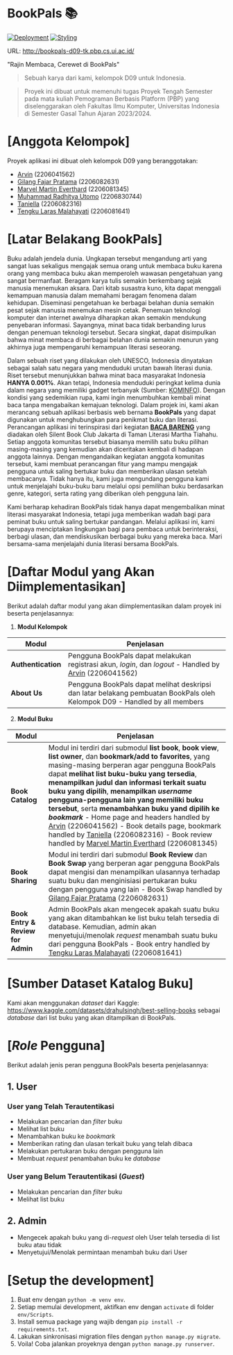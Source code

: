 # BookPals 📚

[![Deployment](https://github.com/D09-PBP2023/proyek-tengah/actions/workflows/pbp-deploy.yml/badge.svg)](https://github.com/D09-PBP2023/proyek-tengah/blob/main/.github/workflows/pbp-deploy.yml)
[![Styling](https://img.shields.io/badge/Styling-CDN_Tailwind-blue)](https://tailwindcss.com/)

URL: http://bookpals-d09-tk.pbp.cs.ui.ac.id/

"Rajin Membaca, Cerewet di BookPals"
> Sebuah karya dari kami, kelompok D09 untuk Indonesia.

> Proyek ini dibuat untuk memenuhi tugas Proyek Tengah Semester pada mata kuliah Pemograman Berbasis Platform (PBP) yang diselenggarakan oleh Fakultas Ilmu Komputer, Universitas Indonesia di Semester Gasal Tahun Ajaran 2023/2024.

# [Anggota Kelompok]
Proyek aplikasi ini dibuat oleh kelompok D09 yang beranggotakan:
- [Arvin](https://github.com/ArvinCS) (2206041562)
- [Gilang Fajar Pratama](https://github.com/gilangp03) (2206082631)
- [Marvel Martin Everthard](https://github.com/marvelm57) (2206081345)
- [Muhammad Radhitya Utomo](https://github.com/MRadhityaUtomo) (2206830744)
- [Taniella](https://github.com/eilalleinat) (2206082316)
- [Tengku Laras Malahayati](https://github.com/rxa15) (2206081641)

# [Latar Belakang BookPals]
Buku adalah jendela dunia. Ungkapan tersebut mengandung arti yang sangat luas sekaligus mengajak semua orang untuk membaca buku karena orang yang membaca buku akan memperoleh wawasan pengetahuan yang sangat bermanfaat. Beragam karya tulis semakin berkembang sejak manusia menemukan aksara. Dari kitab susastra kuno, kita dapat menggali kemampuan manusia dalam memahami beragam fenomena dalam kehidupan. Diseminasi pengetahuan ke berbagai belahan dunia semakin pesat sejak manusia menemukan mesin cetak. Penemuan teknologi komputer dan internet awalnya diharapkan akan semakin mendukung penyebaran informasi. Sayangnya, minat baca tidak berbanding lurus dengan penemuan teknologi tersebut. Secara singkat, dapat disimpulkan bahwa minat membaca di berbagai belahan dunia semakin menurun yang akhirnya juga mempengaruhi kemampuan literasi seseorang. 

Dalam sebuah riset yang dilakukan oleh UNESCO, Indonesia dinyatakan sebagai salah satu negara yang menduduki urutan bawah literasi dunia. Riset tersebut menunjukkan bahwa minat baca masyarakat Indonesia **HANYA 0.001%**. Akan tetapi, Indonesia menduduki peringkat kelima dunia dalam negara yang memiliki gadget terbanyak (Sumber: [KOMINFO](https://www.kominfo.go.id/content/detail/10862/teknologi-masyarakat-indonesia-malas-baca-tapi-cerewet-di-medsos/0/sorotan_media#:~:text=Fakta%20pertama%2C%20UNESCO%20menyebutkan%20Indonesia,1%20orang%20yang%20rajin%20membaca)). Dengan kondisi yang sedemikian rupa, kami ingin menumbuhkan kembali minat baca tanpa mengabaikan kemajuan teknologi. Dalam projek ini, kami akan merancang sebuah aplikasi berbasis web bernama **BookPals** yang dapat digunakan untuk menghubungkan para penikmat buku dan literasi. Perancangan aplikasi ini terinspirasi dari kegiatan [**BACA BARENG**](https://instagram.com/bacabareng.sbc?igshid=MzRlODBiNWFlZA==) yang diadakan oleh Silent Book Club Jakarta di Taman Literasi Martha Tiahahu. Setiap anggota komunitas tersebut biasanya memilih satu buku pilihan masing-masing yang kemudian akan diceritakan kembali di hadapan anggota lainnya. Dengan mengandaikan kegiatan anggota komunitas tersebut, kami membuat perancangan fitur yang mampu mengajak pengguna untuk saling bertukar buku dan memberikan ulasan setelah membacanya. Tidak hanya itu, kami juga mengundang pengguna kami untuk menjelajahi buku-buku baru melalui opsi pemilihan buku berdasarkan genre, kategori, serta rating yang diberikan oleh pengguna lain. 

Kami berharap kehadiran BookPals tidak hanya dapat mengembalikan minat literasi masyarakat Indonesia, tetapi juga memberikan wadah bagi para peminat buku untuk saling bertukar pandangan. Melalui aplikasi ini, kami berupaya menciptakan lingkungan bagi para pembaca untuk berinteraksi, berbagi ulasan, dan mendiskusikan berbagai buku yang mereka baca. Mari bersama-sama menjelajahi dunia literasi bersama BookPals. 
# [Daftar Modul yang Akan Diimplementasikan]
Berikut adalah daftar modul yang akan diimplementasikan dalam proyek ini beserta penjelasannya:
1. **Modul Kelompok**
   
| Modul | Penjelasan |
| -- | -- |
| **Authentication** | Pengguna BookPals dapat melakukan registrasi akun, *login*, dan *logout* - Handled by [Arvin](https://github.com/ArvinCS) (2206041562)|
| **About Us** | Pengguna BookPals dapat melihat deskripsi dan latar belakang pembuatan BookPals oleh Kelompok D09 - Handled by all members|

2. **Modul Buku**
   
| Modul | Penjelasan |
| ------ | -- |
| **Book Catalog** | Modul ini terdiri dari submodul **list book**, **book view**, **list owner**, dan **bookmark/add to favorites**, yang masing-masing berperan agar pengguna BookPals dapat **melihat list buku-buku yang tersedia**, **menampilkan judul dan informasi terkait suatu buku yang dipilih**, **menampilkan *username* pengguna-pengguna lain yang memiliki buku tersebut**, serta **menambahkan buku yand dipilih ke *bookmark*** - Home page and headers handled by [Arvin](https://github.com/ArvinCS) (2206041562) - Book details page, bookmark handled by [Taniella](https://github.com/eilalleinat) (2206082316) - Book review handled by [Marvel Martin Everthard](https://github.com/marvelm57) (2206081345)|
| **Book Sharing** | Modul ini terdiri dari submodul **Book Review** dan **Book Swap** yang berperan agar pengguna BookPals dapat mengisi dan menampilkan ulasannya terhadap suatu buku dan menginisiasi pertukaran buku dengan pengguna yang lain - Book Swap handled by [Gilang Fajar Pratama](https://github.com/gilangp03) (2206082631)|
| **Book Entry & Review for Admin** | Admin BookPals akan mengecek apakah suatu buku yang akan ditambahkan ke list buku telah tersedia di database. Kemudian, admin akan menyetujui/menolak *request* menambah suatu buku dari pengguna BookPals - Book entry handled by [Tengku Laras Malahayati](https://github.com/rxa15) (2206081641)| 
# [Sumber Dataset Katalog Buku]
Kami akan menggunakan *dataset* dari Kaggle: https://www.kaggle.com/datasets/drahulsingh/best-selling-books sebagai *database* dari list buku yang akan ditampilkan di BookPals.
# [*Role* Pengguna]
Berikut adalah jenis peran pengguna BookPals beserta penjelasannya:
## 1. User
### User yang Telah Terautentikasi
- Melakukan pencarian dan *filter* buku
- Melihat list buku
- Menambahkan buku ke *bookmark*
- Memberikan rating dan ulasan terkait buku yang telah dibaca
- Melakukan pertukaran buku dengan pengguna lain
- Membuat *request* penambahan buku ke *database*
### User yang Belum Terautentikasi (*Guest*)
- Melakukan pencarian dan *filter* buku
- Melihat list buku
## 2. Admin
- Mengecek apakah buku yang di-*request* oleh User telah tersedia di list buku atau tidak
- Menyetujui/Menolak permintaan menambah buku dari User

# [Setup the development]

1. Buat env dengan `python -m venv env`.
2. Setiap memulai development, aktifkan env dengan `activate` di folder `env/Scripts`.
3. Install semua package yang wajib dengan `pip install -r requirements.txt`.
4. Lakukan sinkronisasi migration files dengan `python manage.py migrate`.
5. Voila! Coba jalankan proyeknya dengan `python manage.py runserver`.